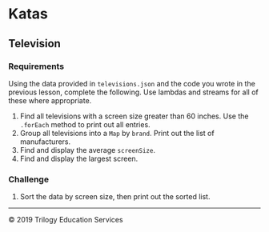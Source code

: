 # Katas

## Television

### Requirements

Using the data provided in `televisions.json` and the code you wrote in the previous lesson, complete the following. Use lambdas and streams for all of these where appropriate.

1. Find all televisions with a screen size greater than 60 inches. Use the `.forEach` method to print out all entries.
1. Group all televisions into a `Map` by `brand`. Print out the list of manufacturers.
1. Find and display the average `screenSize`.
1. Find and display the largest screen.

### Challenge

1. Sort the data by screen size, then print out the sorted list.



---
© 2019 Trilogy Education Services

